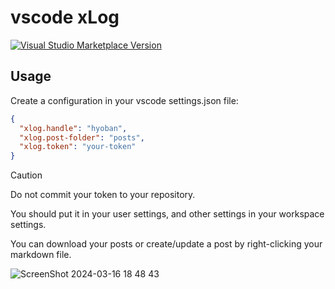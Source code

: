 # vscode xLog

<a href="https://marketplace.visualstudio.com/items?itemName=hyoban.xlog" target="__blank"><img src="https://img.shields.io/visual-studio-marketplace/v/hyoban.xlog.svg?color=eee&amp;label=VS%20Code%20Marketplace&logo=visual-studio-code" alt="Visual Studio Marketplace Version" /></a>

## Usage

Create a configuration in your vscode settings.json file:

```json
{
  "xlog.handle": "hyoban",
  "xlog.post-folder": "posts",
  "xlog.token": "your-token"
}
```

> [!CAUTION]
> Do not commit your token to your repository.
>
> You should put it in your user settings, and other settings in your workspace settings.

You can download your posts or create/update a post by right-clicking your markdown file.

![ScreenShot 2024-03-16 18 48 43](https://github.com/hyoban/vscode-xlog/assets/38493346/8a11c04d-59c5-4faf-b13a-8a36e83b57da)
